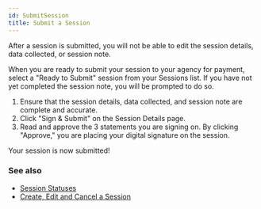 ```yaml
---
id: SubmitSession
title: Submit a Session
---
```


After a session is submitted, you will not be able to edit the session details, data collected, or session note.

When you are ready to submit your session to your agency for payment, select a "Ready to Submit" session from your Sessions list. If you have not yet completed the session note, you will be prompted to do so.

1. Ensure that the session details, data collected, and session note are complete and accurate.
2. Click "Sign & Submit" on the Session Details page.
3. Read and approve the 3 statements you are signing on. By clicking "Approve," you are placing your digital signature on the session.

Your session is now submitted!


### See also
- [Session Statuses](Session/SessionStatuses.md)
- [Create, Edit and Cancel a Session](Session/CreateEditCancelSession.md)